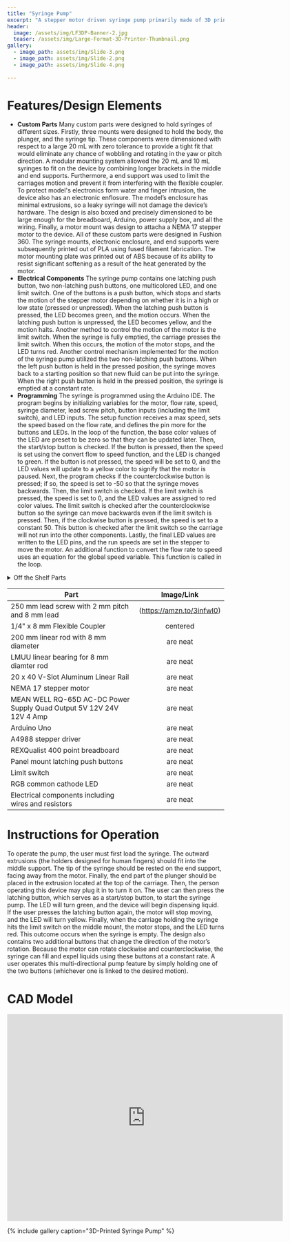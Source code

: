 ```yaml
---
title: "Syringe Pump"
excerpt: "A stepper motor driven syringe pump primarily made of 3D printed parts with a precise flow rate and compatiblity with syringes of volumes ranging from 20 to 10 mL."
header:
  image: /assets/img/LF3DP-Banner-2.jpg
  teaser: /assets/img/Large-Format-3D-Printer-Thumbnail.png
gallery:
  - image_path: assets/img/Slide-3.png
  - image_path: assets/img/Slide-2.png
  - image_path: assets/img/Slide-4.png
   
---
```


# Features/Design Elements

* **Custom Parts** Many custom parts were designed to hold syringes of different sizes. 
Firstly, three mounts were designed to hold the body, the plunger, and the syringe tip. These components were dimensioned with respect to a large 20 mL with zero tolerance to provide a tight fit that would eliminate any chance of wobbling and rotating in the yaw or pitch direction. A modular mounting system allowed the 20 mL and 10 mL syringes to fit on the device by combining longer brackets in the middle and end supports. Furthermore, a end support was used to limit the carriages motion and prevent it from interfering with the flexible coupler. To protect model's electronics form water and finger intrusion, the device also has an electronic enflosure. The model’s enclosure has minimal extrusions, so a leaky syringe will not damage the device’s hardware. The design is also boxed and precisely dimensioned to be large enough for the breadboard, Arduino, power supply box, and all the wiring. Finally, a motor mount was design to attacha a NEMA 17 stepper motor to the device. All of these custom parts were designed in Fushion 360. The syringe mounts, electronic enclosure, and end supports were subsequently printed out of PLA using fused filament fabrication. The motor mounting plate was printed out of ABS because of its ability to resist significant softening as a result of the heat generated by the motor. 
* **Electrical Components** The syringe pump contains one latching push button, two non-latching push buttons, one multicolored LED, and one limit switch. One of the buttons is a push button, which stops and starts the motion of the stepper motor depending on whether it is in a high or low state (pressed or unpressed). When the latching push button is pressed, the LED becomes green, and the motion occurs. When the latching push button is unpressed, the LED becomes yellow, and the motion halts. Another method to control the motion of the motor is the limit switch. When the syringe is fully emptied, the carriage presses the limit switch. When this occurs, the motion of the motor stops, and the LED turns red. Another control mechanism implemented for the motion of the syringe pump utilized the two non-latching push buttons. When the left push button is held in the pressed position, the syringe moves back to a starting position so that new fluid can be put into the syringe. When the right push button is held in the pressed position, the syringe is emptied at a constant rate. 
* **Programming** The syringe is programmed using the Arduino IDE. The program begins by initializing variables for the motor, flow rate, speed, syringe diameter, lead screw pitch, button inputs (including the limit switch), and LED inputs. The setup function receives a max speed, sets the speed based on the flow rate, and defines the pin more for the buttons and LEDs. In the loop of the function, the base color values of the LED are preset to be zero so that they can be updated later. Then, the start/stop button is checked. If  the button is pressed, then the speed is set using the convert flow to speed function, and the LED is changed to green. If the button is not pressed, the speed will be set to 0, and the LED values will update to a yellow color to signify that the motor is paused. Next, the program checks if the counterclockwise button is pressed; if so, the speed is set to -50 so that the syringe moves backwards. Then, the limit switch is checked. If the limit switch is pressed, the speed is set to 0, and the LED values are assigned to red color values. The limit switch is checked after the counterclockwise button so the syringe can move backwards even if the limit switch is pressed. Then, if the clockwise button is pressed, the speed is set to a constant 50. This button is checked after the limit switch so the carriage will not run into the other components. Lastly, the final LED values are written to the LED pins, and the run speeds are set in the stepper to move the motor. An additional function to convert the flow rate to speed uses an equation for the global speed variable. This function is called in the loop.

<details>

<summary>Off the Shelf Parts</summary>


|      Part                                                            |     Image/Link             |
| ---------------------------------------------------------------------|:--------------------------:|
| 250 mm lead screw with 2 mm pitch and 8 mm lead                      | (https://amzn.to/3infwI0)  |
| 1/4" x 8 mm Flexible Coupler                                         | centered                   |
| 200 mm linear rod with 8 mm diameter                                 | are neat                   |  
| LMUU linear bearing for 8 mm diamter rod                             | are neat                   | 
| 20 x 40 V-Slot Aluminum Linear Rail                                  | are neat                   | 
| NEMA 17 stepper motor                                                | are neat                   | 
| MEAN WELL RQ-65D AC-DC Power Supply Quad Output 5V 12V 24V 12V 4 Amp | are neat                   | 
| Arduino Uno                                                          | are neat                   | 
| A4988 stepper driver                                                 | are neat                   | 
| REXQualist 400 point breadboard                                      | are neat                   | 
| Panel mount latching push buttons                                    | are neat                   | 
| Limit switch                                                         | are neat                   | 
| RGB common cathode LED                                               | are neat                   | 
| Electrical components including wires and resistors                  | are neat                   | 


</details>

|      Part                                                            |     Image/Link             |
| ---------------------------------------------------------------------|:--------------------------:|
| 250 mm lead screw with 2 mm pitch and 8 mm lead                      | (https://amzn.to/3infwI0)  |
| 1/4" x 8 mm Flexible Coupler                                         | centered                   |
| 200 mm linear rod with 8 mm diameter                                 | are neat                   |  
| LMUU linear bearing for 8 mm diamter rod                             | are neat                   | 
| 20 x 40 V-Slot Aluminum Linear Rail                                  | are neat                   | 
| NEMA 17 stepper motor                                                | are neat                   | 
| MEAN WELL RQ-65D AC-DC Power Supply Quad Output 5V 12V 24V 12V 4 Amp | are neat                   | 
| Arduino Uno                                                          | are neat                   | 
| A4988 stepper driver                                                 | are neat                   | 
| REXQualist 400 point breadboard                                      | are neat                   | 
| Panel mount latching push buttons                                    | are neat                   | 
| Limit switch                                                         | are neat                   | 
| RGB common cathode LED                                               | are neat                   | 
| Electrical components including wires and resistors                  | are neat                   | 

# Instructions for Operation

To operate the pump, the user must first load the syringe. The outward extrusions (the holders 
designed for human fingers) should fit into the middle support. The tip of the syringe should be rested on the end support, facing away from the motor. Finally, the end part of the plunger should be placed in the  extrusion located at the top of the carriage. Then, the person operating this device may plug it in to turn it  on. The user can then press the latching button, which serves as a start/stop button, to start the syringe pump. The LED will turn green, and the device will begin dispensing liquid. If the user presses the latching button again, the motor will stop moving, and the LED will turn yellow. Finally, when the carriage holding the syringe hits the limit switch on the middle mount, the motor stops, and the LED turns red. This outcome occurs when the syringe is empty. The design also contains two additional buttons that change the direction of the motor’s rotation. Because the motor can rotate clockwise and counterclockwise, the syringe can fill and expel liquids using these buttons at a constant rate. A user operates this multi-directional pump feature by simply holding one of the two buttons (whichever one is linked to the desired motion).

# CAD Model
<iframe src="https://myhub.autodesk360.com/ue2df0af5/shares/public/SH35dfcQT936092f0e437224cd558fdcdc2f?mode=embed" width="640" height="480" allowfullscreen="true" webkitallowfullscreen="true" mozallowfullscreen="true"  frameborder="0"></iframe>

{% include gallery caption="3D-Printed Syringe Pump" %}
